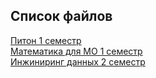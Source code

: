 ## Список файлов
[Питон 1 семестр](https://github.com/Vendor62/MIPT_practice/blob/main/exams/py_1.ipynb)<br>
[Математика для МО 1 семестр](https://github.com/Vendor62/MIPT_practice/blob/main/exams/mlfi_1.ipynb)<br>
[Инжиниринг данных 2 семестр](https://github.com/Vendor62/MIPT_practice/blob/main/exams/de_2)<br>